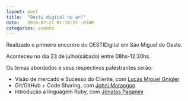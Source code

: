 ```yaml
---
layout: post
title:  "Oesti digital no ar!"
date:   2016-07-27 01:18:27 -0300
categories: evento
---
```


Realizado o primeiro encontro do OESTIDigital em São Miguel do Oeste.

Aconteceu no dia 23 de julho(sábado) entre 08hs-12:30hs.

Os temas abordados e seus respectivos palestrantes serão:
- Visão de mercado e Sucesso do Cliente, com [Lucas Miguel Gnigler](www.lucasmiguel.com)
- Git/GitHub + Code Sharing, com [Johni Marangon](http://www.johnidouglas.com.br/)
- Introdução a linguagem Ruby, com [Jônatas Paganini](http://ideia.me)

